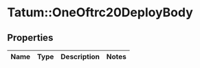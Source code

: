 # Tatum::OneOftrc20DeployBody

## Properties
Name | Type | Description | Notes
------------ | ------------- | ------------- | -------------

